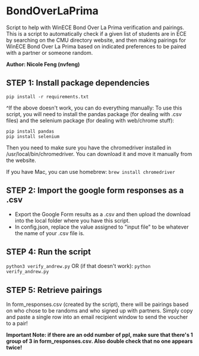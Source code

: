 # BondOverLaPrima
Script to help with WinECE Bond Over La Prima verification and pairings.
This is a script to automatically check if a given list of students are in ECE by searching on the CMU directory website, and then making pairings for WinECE Bond Over La Prima based on indicated preferences to be paired with a partner or someone random.

**Author: Nicole Feng (nvfeng)**


## STEP 1: Install package dependencies

`pip install -r requirements.txt`

^If the above doesn't work, you can do everything manually:
To use this script, you will need to install the pandas package (for dealing
with .csv files) and the selenium package (for dealing with web/chrome stuff):
```
pip install pandas
pip install selenium
```
Then you need to make sure you have the chromedriver installed in 
/usr/local/bin/chromedriver. You can download it and move it manually from the 
website.

If you have Mac, you can use homebrew:
`brew install chromedriver`

## STEP 2: Import the google form responses as a .csv
- Export the Google Form results as a .csv and then upload the download into the 
local folder where you have this script.
- In config.json, replace the value assigned to "input file" to be whatever the
name of your .csv file is.

## STEP 4: Run the script
`python3 verify_andrew.py`
OR (if that doesn't work):
`python verify_andrew.py`

## STEP 5: Retrieve pairings
In form_responses.csv (created by the script), there will be pairings based on
who chose to be randoms and who signed up with partners. Simply copy and paste 
a single row into an email recipient window to send the voucher to a pair!

**Important Note: if there are an odd number of ppl, make sure that there's 1 group of 3 in form_responses.csv. Also double check that no one appears twice!**
